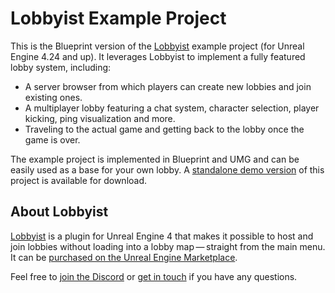 # Lobbyist Example Project
This is the Blueprint version of the [Lobbyist](https://minifloppy.it/tools/lobbyist/) example project (for Unreal Engine 4.24 and up). It leverages Lobbyist to implement a fully featured lobby system, including:

- A server browser from which players can create new lobbies and join existing ones.
- A multiplayer lobby featuring a chat system, character selection, player kicking, ping visualization and more.
- Traveling to the actual game and getting back to the lobby once the game is over.

The example project is implemented in Blueprint and UMG and can be easily used as a base for your own lobby. A [standalone demo version](https://www.dropbox.com/s/buuf3ab9kzuedyu/LobbyistDemo.zip?raw=1) of this project is available for download.

## About Lobbyist
[Lobbyist](https://minifloppy.it/tools/lobbyist/) is a plugin for Unreal Engine 4 that makes it possible to host and join lobbies without loading into a lobby map — straight from the main menu. It can be [purchased on the Unreal Engine Marketplace](https://www.unrealengine.com/marketplace/lobbyist).

Feel free to [join the Discord](https://discord.gg/SnTjyhHEny) or [get in touch](https://minifloppy.it/contact/) if you have any questions.
